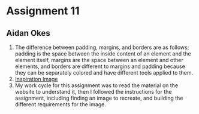 # Assignment 11
## Aidan Okes
1. The difference between padding, margins, and borders are as follows; padding is the space between the inside content of an element and the element itself, margins are the space between an element and other elements, and borders are different to margins and padding because they can be separately colored and have different tools applied to them.
2. [Inspiration Image](./images/inspiration-artwork.jpg)
3. My work cycle for this assignment was to read the material on the website to understand it, then I followed the instructions for the assignment, including finding an image to recreate, and building the different requirements for the image.
